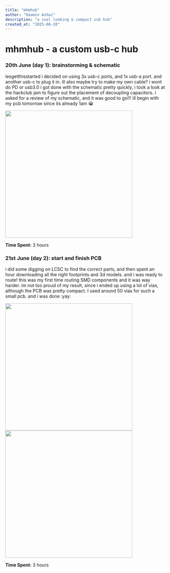 ```yaml
---
title: "mhmhub"
author: "Daamin Ashai"
description: "a cool looking & compact usb hub"
created_at: "2025-06-20"
---
```


# mhmhub - a custom usb-c hub

### 20th June (day 1): brainstorming & schematic

lesgetthisstarted
i decided on using 3x usb-c ports, and 1x usb-a port. and another usb-c to plug it in. ill also maybe try to make my own cable? i wont do PD or usb3.0
i got done with the schematic pretty quickly, i took a look at the hackclub jam to figure out the placement of decoupling capacitors. i asked for a review of my schematic, and it was good to go!!! ill begin with my pcb tomorrow since its already 1am :sob:

<image src="assets/schem.png" width="400">

**Time Spent:** 3 hours

### 21st June (day 2): start and finish PCB

i did some digging on LCSC to find the correct parts, and then spent an hour downloading all the right footprints and 3d models. and i was ready to route! this was my first time routing SMD components and it was way harder. im not too proud of my result, since i ended up using a lot of vias, although the PCB was pretty compact. I used around 50 vias for such a small pcb. and i was done :yay:

<image src="assets/pcb.png" width="400">
<image src="assets/3dmodel.png" width="400">


**Time Spent:** 3 hours
